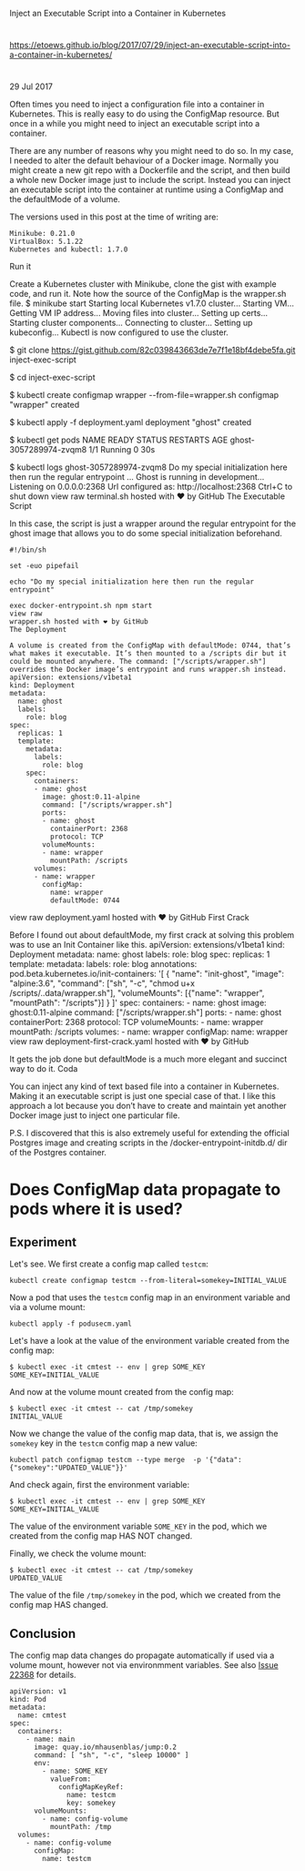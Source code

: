 Inject an Executable Script into a Container in Kubernetes

##
#
https://etoews.github.io/blog/2017/07/29/inject-an-executable-script-into-a-container-in-kubernetes/
#
##

29 Jul 2017

Often times you need to inject a configuration file into a container in Kubernetes. This is really easy to do using the ConfigMap resource. But once in a while you might need to inject an executable script into a container.

There are any number of reasons why you might need to do so. In my case, I needed to alter the default behaviour of a Docker image. Normally you might create a new git repo with a Dockerfile and the script, and then build a whole new Docker image just to include the script. Instead you can inject an executable script into the container at runtime using a ConfigMap and the defaultMode of a volume.

The versions used in this post at the time of writing are:

    Minikube: 0.21.0
    VirtualBox: 5.1.22
    Kubernetes and kubectl: 1.7.0

Run it

Create a Kubernetes cluster with Minikube, clone the gist with example code, and run it. Note how the source of the ConfigMap is the wrapper.sh file.
$ minikube start
Starting local Kubernetes v1.7.0 cluster...
Starting VM...
Getting VM IP address...
Moving files into cluster...
Setting up certs...
Starting cluster components...
Connecting to cluster...
Setting up kubeconfig...
Kubectl is now configured to use the cluster.

$ git clone https://gist.github.com/82c039843663de7e7f1e18bf4debe5fa.git inject-exec-script

$ cd inject-exec-script

$ kubectl create configmap wrapper --from-file=wrapper.sh
configmap "wrapper" created

$ kubectl apply -f deployment.yaml
deployment "ghost" created

$ kubectl get pods
NAME                     READY     STATUS    RESTARTS   AGE
ghost-3057289974-zvqm8   1/1       Running   0          30s

$ kubectl logs ghost-3057289974-zvqm8
Do my special initialization here then run the regular entrypoint
...
Ghost is running in development...
Listening on 0.0.0.0:2368
Url configured as: http://localhost:2368
Ctrl+C to shut down
view raw
terminal.sh hosted with ❤ by GitHub
The Executable Script

In this case, the script is just a wrapper around the regular entrypoint for the ghost image that allows you to do some special initialization beforehand.
```
#!/bin/sh

set -euo pipefail

echo "Do my special initialization here then run the regular entrypoint"

exec docker-entrypoint.sh npm start
view raw
wrapper.sh hosted with ❤ by GitHub
The Deployment

A volume is created from the ConfigMap with defaultMode: 0744, that’s what makes it executable. It’s then mounted to a /scripts dir but it could be mounted anywhere. The command: ["/scripts/wrapper.sh"] overrides the Docker image’s entrypoint and runs wrapper.sh instead.
apiVersion: extensions/v1beta1
kind: Deployment
metadata:
  name: ghost
  labels:
    role: blog
spec:
  replicas: 1
  template:
    metadata:
      labels:
        role: blog
    spec:
      containers:
      - name: ghost
        image: ghost:0.11-alpine
        command: ["/scripts/wrapper.sh"]
        ports:
        - name: ghost
          containerPort: 2368
          protocol: TCP
        volumeMounts:
        - name: wrapper
          mountPath: /scripts
      volumes:
      - name: wrapper
        configMap:
          name: wrapper
          defaultMode: 0744

```
view raw
deployment.yaml hosted with ❤ by GitHub
First Crack

Before I found out about defaultMode, my first crack at solving this problem was to use an Init Container like this.
apiVersion: extensions/v1beta1
kind: Deployment
metadata:
  name: ghost
  labels:
    role: blog
spec:
  replicas: 1
  template:
    metadata:
      labels:
        role: blog
      annotations:
        pod.beta.kubernetes.io/init-containers: '[
            {
                "name": "init-ghost",
                "image": "alpine:3.6",
                "command": ["sh", "-c", "chmod u+x /scripts/..data/wrapper.sh"],
                "volumeMounts": [{"name": "wrapper", "mountPath": "/scripts"}]
            }
        ]'
    spec:
      containers:
      - name: ghost
        image: ghost:0.11-alpine
        command: ["/scripts/wrapper.sh"]
        ports:
        - name: ghost
          containerPort: 2368
          protocol: TCP
        volumeMounts:
        - name: wrapper
          mountPath: /scripts
      volumes:
      - name: wrapper
        configMap:
          name: wrapper
view raw
deployment-first-crack.yaml hosted with ❤ by GitHub

It gets the job done but defaultMode is a much more elegant and succinct way to do it.
Coda

You can inject any kind of text based file into a container in Kubernetes. Making it an executable script is just one special case of that. I like this approach a lot because you don’t have to create and maintain yet another Docker image just to inject one particular file.

P.S. I discovered that this is also extremely useful for extending the official Postgres image and creating scripts in the /docker-entrypoint-initdb.d/ dir of the Postgres container.



# Does ConfigMap data propagate to pods where it is used?

## Experiment

Let's see. We first create a config map called `testcm`:

```
kubectl create configmap testcm --from-literal=somekey=INITIAL_VALUE
```

Now a pod that uses the `testcm` config map in an environment variable and via a volume mount:

```
kubectl apply -f podusecm.yaml
```

Let's have a look at the value of the environment variable created from the config map:

```
$ kubectl exec -it cmtest -- env | grep SOME_KEY
SOME_KEY=INITIAL_VALUE
```

And now at the volume mount created from the config map:

```
$ kubectl exec -it cmtest -- cat /tmp/somekey
INITIAL_VALUE
```

Now we change the value of the config map data, that is, we assign the `somekey` key in the `testcm` config map a new value:

```
kubectl patch configmap testcm --type merge  -p '{"data":{"somekey":"UPDATED_VALUE"}}'
```

And check again, first the environment variable:

```
$ kubectl exec -it cmtest -- env | grep SOME_KEY
SOME_KEY=INITIAL_VALUE
```

The value of the environment variable `SOME_KEY` in the pod, which we created from the config map HAS NOT changed.

Finally, we check the volume mount:

```
$ kubectl exec -it cmtest -- cat /tmp/somekey
UPDATED_VALUE
```

The value of the file `/tmp/somekey` in the pod, which we created from the config map HAS changed.

## Conclusion

The config map data changes do propagate automatically if used via a volume mount, however not via environmment variables. See also [Issue 22368](https://github.com/kubernetes/kubernetes/issues/22368) for details.


```
apiVersion: v1
kind: Pod
metadata:
  name: cmtest
spec:
  containers:
    - name: main
      image: quay.io/mhausenblas/jump:0.2
      command: [ "sh", "-c", "sleep 10000" ]
      env:
        - name: SOME_KEY
          valueFrom:
            configMapKeyRef:
              name: testcm
              key: somekey
      volumeMounts:
        - name: config-volume
          mountPath: /tmp
  volumes:
    - name: config-volume
      configMap:
        name: testcm
```
